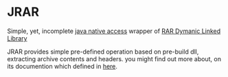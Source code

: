 # JRAR
Simple, yet, incomplete [java native access](https://github.com/java-native-access/jna/blob/master/README.md) wrapper of [RAR Dymanic Linked Library](https://www.rarlab.com/rar_add.htm)

JRAR provides simple pre-defined operation based on pre-build dll, extracting archive contents and headers. you might find out more about, on its documention which defined in [here](https://www.rarlab.com/rar/UnRARDLL.exe).
